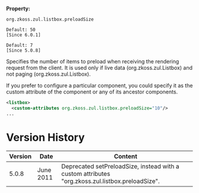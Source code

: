 **Property:**

`org.zkoss.zul.listbox.preloadSize `

`Default: 50`  
`[Since 6.0.1]`

`Default: 7`  
`[Since 5.0.8]`

Specifies the number of items to preload when receiving the rendering
request from the client. It is used only if live data
(<javadoc method="setModel(ListModel)">org.zkoss.zul.Listbox</javadoc>)
and not paging
(<javadoc method="getPagingChild()">org.zkoss.zul.Listbox</javadoc>).

If you prefer to configure a particular component, you could specify it
as the custom attribute of the component or any of its ancestor
components.

```xml
<listbox>
  <custom-attributes org.zkoss.zul.listbox.preloadSize="10"/>
...
```

# Version History

| Version | Date      | Content                                                                                          |
|---------|-----------|--------------------------------------------------------------------------------------------------|
| 5.0.8   | June 2011 | Deprecated setPreloadSize, instead with a custom attributes "org.zkoss.zul.listbox.preloadSize". |
